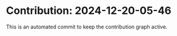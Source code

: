 # Contribution: 2024-12-20-05-46
This is an automated commit to keep the contribution graph active.
